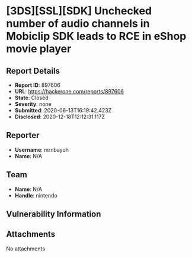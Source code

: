 # [3DS][SSL][SDK] Unchecked number of audio channels in Mobiclip SDK leads to RCE in eShop movie player

## Report Details
- **Report ID**: 897606
- **URL**: https://hackerone.com/reports/897606
- **State**: Closed
- **Severity**: none
- **Submitted**: 2020-06-13T16:19:42.423Z
- **Disclosed**: 2020-12-18T12:12:31.117Z

## Reporter
- **Username**: mrnbayoh
- **Name**: N/A

## Team
- **Name**: N/A
- **Handle**: nintendo

## Vulnerability Information


## Attachments
No attachments
